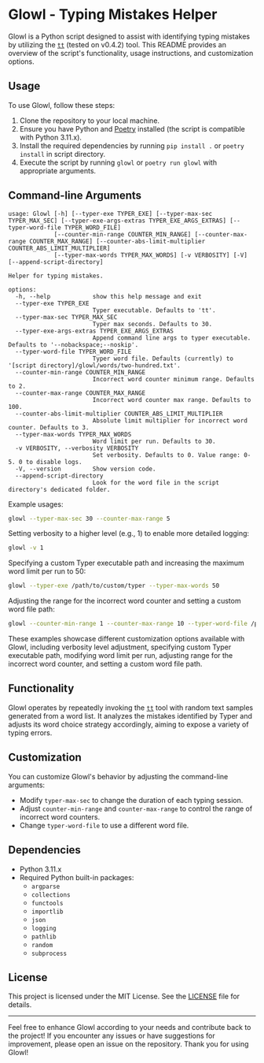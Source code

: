 # Glowl - Typing Mistakes Helper

Glowl is a Python script designed to assist with identifying typing mistakes by utilizing the [`tt`](https://github.com/lemnos/tt) (tested on v0.4.2) tool. This README provides an overview of the script's functionality, usage instructions, and customization options.

## Usage

To use Glowl, follow these steps:

1. Clone the repository to your local machine.
2. Ensure you have Python and [Poetry](https://python-poetry.org) installed (the script is compatible with Python 3.11.x).
3. Install the required dependencies by running `pip install .` or `poetry install` in script directory.
4. Execute the script by running `glowl` or `poetry run glowl` with appropriate arguments.

## Command-line Arguments
```
usage: Glowl [-h] [--typer-exe TYPER_EXE] [--typer-max-sec TYPER_MAX_SEC] [--typer-exe-args-extras TYPER_EXE_ARGS_EXTRAS] [--typer-word-file TYPER_WORD_FILE]
             [--counter-min-range COUNTER_MIN_RANGE] [--counter-max-range COUNTER_MAX_RANGE] [--counter-abs-limit-multiplier COUNTER_ABS_LIMIT_MULTIPLIER]
             [--typer-max-words TYPER_MAX_WORDS] [-v VERBOSITY] [-V] [--append-script-directory]

Helper for typing mistakes.

options:
  -h, --help            show this help message and exit
  --typer-exe TYPER_EXE
                        Typer executable. Defaults to 'tt'.
  --typer-max-sec TYPER_MAX_SEC
                        Typer max seconds. Defaults to 30.
  --typer-exe-args-extras TYPER_EXE_ARGS_EXTRAS
                        Append command line args to typer executable. Defaults to '--nobackspace;--noskip'.
  --typer-word-file TYPER_WORD_FILE
                        Typer word file. Defaults (currently) to '[script directory]/glowl/words/two-hundred.txt'.
  --counter-min-range COUNTER_MIN_RANGE
                        Incorrect word counter minimum range. Defaults to 2.
  --counter-max-range COUNTER_MAX_RANGE
                        Incorrect word counter max range. Defaults to 100.
  --counter-abs-limit-multiplier COUNTER_ABS_LIMIT_MULTIPLIER
                        Absolute limit multiplier for incorrect word counter. Defaults to 3.
  --typer-max-words TYPER_MAX_WORDS
                        Word limit per run. Defaults to 30.
  -v VERBOSITY, --verbosity VERBOSITY
                        Set verbosity. Defaults to 0. Value range: 0-5. 0 to disable logs.
  -V, --version         Show version code.
  --append-script-directory
                        Look for the word file in the script directory's dedicated folder.
```

Example usages:
```bash
glowl --typer-max-sec 30 --counter-max-range 5
```
Setting verbosity to a higher level (e.g., 1) to enable more detailed logging:
```bash
glowl -v 1
```
Specifying a custom Typer executable path and increasing the maximum word limit per run to 50:
```bash
glowl --typer-exe /path/to/custom/typer --typer-max-words 50
```
Adjusting the range for the incorrect word counter and setting a custom word file path:
```bash
glowl --counter-min-range 1 --counter-max-range 10 --typer-word-file /path/to/custom/word/file.txt
```

These examples showcase different customization options available with Glowl, including verbosity level adjustment, specifying custom Typer executable path, modifying word limit per run, adjusting range for the incorrect word counter, and setting a custom word file path.
## Functionality

Glowl operates by repeatedly invoking the [`tt`](https://github.com/lemnos/tt) tool with random text samples generated from a word list. It analyzes the mistakes identified by Typer and adjusts its word choice strategy accordingly, aiming to expose a variety of typing errors.

## Customization

You can customize Glowl's behavior by adjusting the command-line arguments:

- Modify `typer-max-sec` to change the duration of each typing session.
- Adjust `counter-min-range` and `counter-max-range` to control the range of incorrect word counters.
- Change `typer-word-file` to use a different word file.

## Dependencies

- Python 3.11.x
- Required Python built-in packages:
  - `argparse`
  - `collections`
  - `functools`
  - `importlib`
  - `json`
  - `logging`
  - `pathlib`
  - `random`
  - `subprocess`

## License
This project is licensed under the MIT License. See the [LICENSE](LICENSE) file for details.

---

Feel free to enhance Glowl according to your needs and contribute back to the project! If you encounter any issues or have suggestions for improvement, please open an issue on the repository. Thank you for using Glowl!
